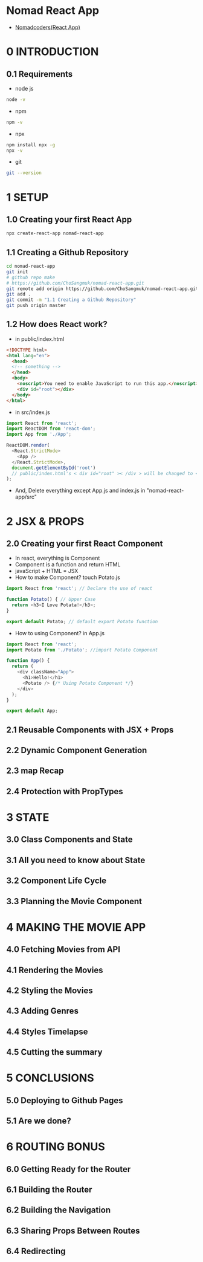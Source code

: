 # Nomad React App

- [Nomadcoders(React App)](https://nomadcoders.co/react-fundamentals/lobby)

# 0 INTRODUCTION
## 0.1 Requirements
- node js
```sh
node -v
```
- npm 
```sh
npm -v
```
- npx
```sh
npm install npx -g
npx -v
```
- git 
```sh
git --version
```

# 1 SETUP
## 1.0 Creating your first React App
```sh
npx create-react-app nomad-react-app
```

## 1.1 Creating a Github Repository
```sh
cd nomad-react-app
git init 
# github repo make 
# https://github.com/ChoSangmuk/nomad-react-app.git
git remote add origin https://github.com/ChoSangmuk/nomad-react-app.git
git add .
git commit -m "1.1 Creating a Github Repository"
git push origin master
```

## 1.2 How does React work?
- in public/index.html
```html
<!DOCTYPE html>
<html lang="en">
  <head>
  <!-- something -->
  </head>
  <body>
    <noscript>You need to enable JavaScript to run this app.</noscript>
    <div id="root"></div>
  </body>
</html>
```
- in src/index.js
```js
import React from 'react';
import ReactDOM from 'react-dom';
import App from './App';

ReactDOM.render(
  <React.StrictMode>
    <App />
  </React.StrictMode>,
  document.getElementById('root')
  // public/index.html's < div id="root" >< /div > will be changed to < App / > by react.
);
```
- And, Delete everything except App.js and index.js in "nomad-react-app/src"

# 2 JSX & PROPS
## 2.0 Creating your first React Component
- In react, everything is Component
- Component is a function and return HTML
- javaScript + HTML = JSX 
- How to make Component? touch Potato.js 
```js
import React from 'react'; // Declare the use of react

function Potato() { // Upper Case
  return <h3>I Love Potata!</h3>;
}

export default Potato; // default export Potato function
```
- How to using Component? in App.js
```js
import React from 'react';
import Potato from './Potato'; //import Potato Component

function App() {
  return (
    <div className="App">
      <h1>Hello!</h1>
      <Potato /> {/* Using Potato Component */}
    </div>
  );
}

export default App;
```

## 2.1 Reusable Components with JSX + Props
## 2.2 Dynamic Component Generation
## 2.3  map Recap
## 2.4 Protection with PropTypes

# 3 STATE
## 3.0 Class Components and State
## 3.1 All you need to know about State
## 3.2 Component Life Cycle
## 3.3 Planning the Movie Component

# 4 MAKING THE MOVIE APP
## 4.0 Fetching Movies from API
## 4.1 Rendering the Movies
## 4.2 Styling the Movies
## 4.3 Adding Genres
## 4.4 Styles Timelapse
## 4.5 Cutting the summary

# 5 CONCLUSIONS
## 5.0 Deploying to Github Pages
## 5.1 Are we done?

# 6 ROUTING BONUS
## 6.0 Getting Ready for the Router
## 6.1 Building the Router
## 6.2 Building the Navigation
## 6.3 Sharing Props Between Routes
## 6.4 Redirecting